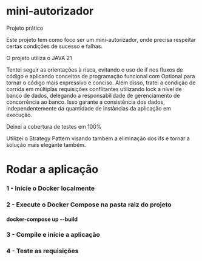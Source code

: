 # mini-autorizador
Projeto prático


Este projeto tem como foco ser um mini-autorizador, onde precisa
respeitar certas condições de sucesso e falhas.

O projeto utiliza o JAVA 21

Tentei seguir as orientações à risca, evitando o uso de if nos fluxos
de código e aplicando conceitos de programação funcional com Optional
para tornar o código mais expressivo e conciso. Além disso, tratei a 
condição de corrida em múltiplas requisições conflitantes utilizando 
lock a nível de banco de dados, delegando a responsabilidade de 
gerenciamento de concorrência ao banco. Isso garante a consistência 
dos dados, independentemente da quantidade de instâncias da aplicação 
em execução.

Deixei a cobertura de testes em 100%

Utilizei o Strategy Pattern visando também a eliminação dos ifs
e tornar a solução mais elegante também.


# Rodar a aplicação

### 1 - Inicie o Docker localmente
### 2 - Execute o Docker Compose na pasta raiz do projeto
#### docker-compose up --build
### 3 - Compile e inicie a aplicação
### 4 - Teste as requisições